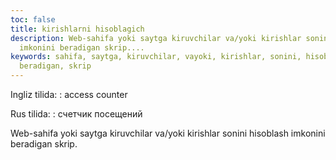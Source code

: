 ```yaml
---
toc: false
title: kirishlarni hisoblagich
description: Web-sahifa yoki saytga kiruvchilar va/yoki kirishlar sonini hisoblash
  imkonini beradigan skrip....
keywords: sahifa, saytga, kiruvchilar, vayoki, kirishlar, sonini, hisoblash, imkonini,
  beradigan, skrip
---
```


Ingliz tilida:
:   access counter

Rus tilida:
:   счетчик посещений

Web-sahifa yoki saytga kiruvchilar va/yoki kirishlar sonini hisoblash imkonini beradigan skrip.